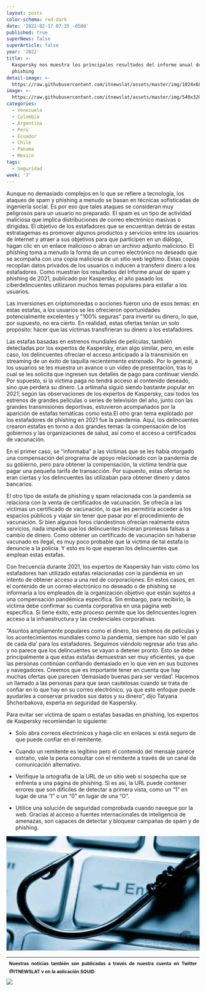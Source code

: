 ```yaml
---
layout: posts
color-schema: red-dark
date: '2022-02-17 07:35 -0500'
published: true
superNews: false
superArticle: false
year: '2022'
title: >-
  Kaspersky nos muestra los principales resultados del informe anual de Spam y
  phishing
detail-image: >-
  https://raw.githubusercontent.com/itnewslat/assets/master/img/1024x680/Kaspesky-Phishing-g.jpg
image: >-
  https://raw.githubusercontent.com/itnewslat/assets/master/img/540x320/Kaspesky-Phishing-p.jpg
categories:
  - Venezuela
  - Colombia
  - Argentina
  - Perú
  - Ecuador
  - Chile
  - Panama
  - Mexico
tags:
  - Seguridad
week: '7'
---
```

Aunque no demasiado complejos en lo que se refiere a tecnología, los ataques de spam y phishing a menudo se basan en técnicas sofisticadas de ingeniería social. Es por eso que tales ataques se consideran muy peligrosos para un usuario no preparado. El spam es un tipo de actividad maliciosa que implica distribuciones de correo electrónico masivas o dirigidas. El objetivo de los estafadores que se encuentran detrás de estas estratagemas es promover algunos productos y servicios entre los usuarios de Internet y atraer a sus objetivos para que participen en un diálogo, hagan clic en un enlace malicioso o abran un archivo adjunto malicioso. El phishing toma a menudo la forma de un correo electrónico no deseado que se acompaña con una copia maliciosa de un sitio web legítimo. Estas copias recopilan datos privados de los usuarios o inducen a transferir dinero a los estafadores. Como muestran los resultados del Informe anual de spam y phishing de 2021, publicado por Kaspersky, el año pasado los ciberdelincuentes utilizaron muchos temas populares para estafar a los usuarios.

Las inversiones en criptomonedas o acciones fueron uno de esos temas: en estas estafas, a los usuarios se les ofrecieron oportunidades potencialmente excelentes y "100% seguras" para invertir su dinero, lo que, por supuesto, no era cierto. En realidad, estas ofertas tenían un solo propósito: hacer que las víctimas transfirieran su dinero a los estafadores.

Las estafas basadas en estrenos mundiales de películas, también detectadas por los expertos de Kaspersky, eran algo similar, pero, en este caso, los delincuentes ofrecían el acceso anticipado a la transmisión en streaming de un éxito de taquilla recientemente estrenado. Por lo general, a los usuarios se les muestra un avance o un vídeo de presentación, tras lo cual se les solicita que ingresen sus detalles de pago para continuar viendo. Por supuesto, si la víctima paga no tendrá acceso al contenido deseado, sino que perderá su dinero. La artimaña siguió siendo bastante popular en 2021; según las observaciones de los expertos de Kaspersky, casi todos los estrenos de grandes películas o series de televisión del año, junto con las grandes transmisiones deportivas, estuvieron acompañados por la aparición de estafas temáticas como esta.El otro gran tema explotado por los estafadores de phishing en 2021 fue la pandemia. Aquí, los delincuentes crearon estafas en torno a dos grandes temas: la compensación de los gobiernos y las organizaciones de salud, así como el acceso a certificados de vacunación.

En el primer caso, se “informaba” a las víctimas que se les había otorgado una compensación del programa de apoyo relacionado con la pandemia de su gobierno, pero para obtener la compensación, la víctima tendría que pagar una pequeña tarifa de transacción. Por supuesto, estas ofertas no eran ciertas y los delincuentes las utilizaban para obtener dinero y datos bancarios.

El otro tipo de estafa de phishing y spam relacionada con la pandemia se relaciona con la venta de certificados de vacunación. Se ofrecía a las víctimas un certificado de vacunación, lo que les permitiría acceder a los espacios públicos y viajar sin tener que pasar por el procedimiento de vacunación. Si bien algunos foros clandestinos ofrecían realmente estos servicios, nada impedía que los delincuentes hicieran promesas falsas a cambio de dinero. Como obtener un certificado de vacunación sin haberse vacunado es ilegal, es muy poco probable que la víctima de tal estafa lo denuncie a la policía. Y esto es lo que esperan los delincuentes que emplean estas estafas.

Con frecuencia durante 2021, los expertos de Kaspersky han visto cómo los estafadores han utilizado estafas relacionadas con la pandemia en un intento de obtener acceso a una red de corporaciones. En estos casos, en el contenido de un correo electrónico no deseado o de phishing se informaría a los empleados de la organización objetivo que están sujetos a una compensación pandémica específica. Sin embargo, para recibirlo, la víctima debe confirmar su cuenta corporativa en una página web específica. Si tiene éxito, este proceso permite que los delincuentes logren acceso a la infraestructura y las credenciales corporativas.

“Asuntos ampliamente populares como el dinero, los estrenos de películas y los acontecimientos mundiales como la pandemia, siempre han sido ‘el pan de cada día’ para los estafadores. Seguimos viéndolo regresar año tras año y no parece que los delincuentes se vayan a detener pronto. Esto se debe principalmente a que estas estafas demuestran ser muy eficientes, ya que las personas continúan confiando demasiado en lo que ven en sus buzones y navegadores. Creemos que es importante tener en cuenta que hay muchas ofertas que parecen ‘demasiado buenas para ser verdad’. Hacemos un llamado a las personas para que sean cautelosas cuando se trata de confiar en lo que hay en su correo electrónico, ya que este enfoque puede ayudarles a conservar privados sus datos y su dinero”, dijo Tatyana Shcherbakova, experta en seguridad de Kaspersky.

Para evitar ser víctima de spam o estafas basadas en phishing, los expertos de Kaspersky recomiendan lo siguiente:

- Solo abra correos electrónicos y haga clic en enlaces si está seguro de que puede confiar en el remitente.

- Cuando un remitente es legítimo pero el contenido del mensaje parece extraño, vale la pena consultar con el remitente a través de un canal de comunicación alternativo.

- Verifique la ortografía de la URL de un sitio web si sospecha que se enfrenta a una página de phishing. Si es así, la URL puede contener errores que son difíciles de detectar a primera vista, como un “1” en lugar de una “I” o un “0” en lugar de una “O”.

- Utilice una solución de seguridad comprobada cuando navegue por la web. Gracias al acceso a fuentes internacionales de inteligencia de amenazas, son capaces de detectar y bloquear campañas de spam y de phishing.

![](https://raw.githubusercontent.com/itnewslat/assets/master/img/540x320/Kaspesky-Phishing-p.jpg)

<table style="height: 42px;" width="569">
<tbody>
<tr>
<td style="text-align: justify;"><sub><strong>Nuestras noticias también son publicadas a través de nuestra cuenta en Twitter <a href="https://twitter.com/itnewslat?lang=es">@ITNEWSLAT</a> y en la aplicación <a href="https://squidapp.co/en/">SQUID</a></strong></sub></td>
</tr>
</tbody>
</table>

<img src="https://tracker.metricool.com/c3po.jpg?hash=56f88a41e39ab42c063cc51676587a04"/>